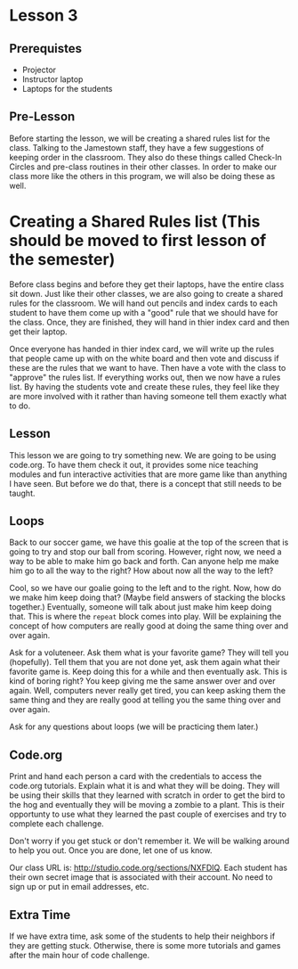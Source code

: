 Lesson 3
========

Prerequistes
-----

* Projector
* Instructor laptop
* Laptops for the students

Pre-Lesson
-----

Before starting the lesson, we will be creating a shared rules list for the class. Talking to the Jamestown staff, they have a few suggestions of keeping order in the classroom. They also do these things called Check-In Circles and pre-class routines in their other classes. In order to make our class more like the others in this program, we will also be doing these as well.

# Creating a Shared Rules list (This should be moved to first lesson of the semester)

Before class begins and before they get their laptops, have the entire class sit down. Just like their other classes, we are also going to create a shared rules for the classroom. We will hand out pencils and index cards to each student to have them come up with a "good" rule that we should have for the class. Once, they are finished, they will hand in thier index card and then get their laptop.

Once everyone has handed in thier index card, we will write up the rules that people came up with on the white board and then vote and discuss if these are the rules that we want to have. Then have a vote with the class to "approve" the rules list. If everything works out, then we now have a rules list. By having the students vote and create these rules, they feel like they are more involved with it rather than having someone tell them exactly what to do.

Lesson
-------

This lesson we are going to try something new. We are going to be using code.org. To have them check it out, it provides some nice teaching modules and fun interactive activities that are more game like than anything I have seen. But before we do that, there is a concept that still needs to be taught.


Loops
------

Back to our soccer game, we have this goalie at the top of the screen that is going to try and stop our ball from scoring. However, right now, we need a way to be able to make him go back and forth. Can anyone help me make him go to all the way to the right? How about now all the way to the left?

Cool, so we have our goalie going to the left and to the right. Now, how do we make him keep doing that? (Maybe field answers of stacking the blocks together.) Eventually, someone will talk about just make him keep doing that. This is where the ```repeat``` block comes into play. Will be explaining the concept of how computers are really good at doing the same thing over and over again.

Ask for a voluteneer. Ask them what is your favorite game? They will tell you (hopefully). Tell them that you are not done yet, ask them again what their favorite game is. Keep doing this for a while and then eventually ask. This is kind of boring right? You keep giving me the same answer over and over again. Well, computers never really get tired, you can keep asking them the same thing and they are really good at telling you the same thing over and over again.

Ask for any questions about loops (we will be practicing them later.)

Code.org
-------

Print and hand each person a card with the credentials to access the code.org tutorials. Explain what it is and what they will be doing. They will be using their skills that they learned with scratch in order to get the bird to the hog and eventually they will be moving a zombie to a plant. This is their opportunty to use what they learned the past couple of exercises and try to complete each challenge.

Don't worry if you get stuck or don't remember it. We will be walking around to help you out. Once you are done, let one of us know.

Our class URL is: http://studio.code.org/sections/NXFDIQ. Each student has their own secret image that is associated with their account. No need to sign up or put in email addresses, etc.

Extra Time
---------

If we have extra time, ask some of the students to help their neighbors if they are getting stuck. Otherwise, there is some more tutorials and games after the main hour of code challenge.

